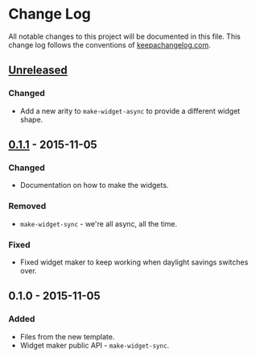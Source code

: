 # Change Log
All notable changes to this project will be documented in this file. This change log follows the conventions of [keepachangelog.com](http://keepachangelog.com/).

## [Unreleased][unreleased]
### Changed
- Add a new arity to `make-widget-async` to provide a different widget shape.

## [0.1.1] - 2015-11-05
### Changed
- Documentation on how to make the widgets.

### Removed
- `make-widget-sync` - we're all async, all the time.

### Fixed
- Fixed widget maker to keep working when daylight savings switches over.

## 0.1.0 - 2015-11-05
### Added
- Files from the new template.
- Widget maker public API - `make-widget-sync`.

[unreleased]: https://github.com/your-name/matasano-crypto/compare/0.1.1...HEAD
[0.1.1]: https://github.com/your-name/matasano-crypto/compare/0.1.0...0.1.1
